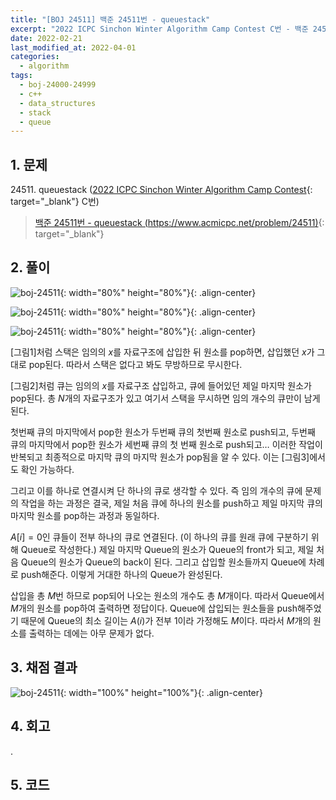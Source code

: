 ```yaml
---
title: "[BOJ 24511] 백준 24511번 - queuestack"
excerpt: "2022 ICPC Sinchon Winter Algorithm Camp Contest C번 - 백준 24511번 queuestack 풀이"
date: 2022-02-21
last_modified_at: 2022-04-01
categories:
  - algorithm
tags:
  - boj-24000-24999
  - c++
  - data_structures
  - stack
  - queue
---
```


## 1. 문제
$24511$. queuestack ([2022 ICPC Sinchon Winter Algorithm Camp Contest](https://burningfalls.github.io/contest/2022-swac-baekjoon-contest/){: target="_blank"} C번)

> [백준 24511번 - queuestack (https://www.acmicpc.net/problem/24511)](https://www.acmicpc.net/problem/24511){: target="_blank"}

## 2. 풀이

![boj-24511](https://user-images.githubusercontent.com/30232837/161195524-e7d064fc-a3db-4858-b1fc-1ca61a1d9ca4.png "boj-24511"){: width="80%" height="80%"}{: .align-center}

![boj-24511](https://user-images.githubusercontent.com/30232837/161195592-d33b5e7d-4cd6-4120-a380-ae154beadd8b.png "boj-24511"){: width="80%" height="80%"}{: .align-center}

![boj-24511](https://user-images.githubusercontent.com/30232837/161195616-62c0ad6b-1d96-46e8-8990-9e977cb4d228.png "boj-24511"){: width="80%" height="80%"}{: .align-center}

[그림1]처럼 스택은 임의의 $x$를 자료구조에 삽입한 뒤 원소를 pop하면, 삽입했던 $x$가 그대로 pop된다. 따라서 스택은 없다고 봐도 무방하므로 무시한다. 

[그림2]처럼 큐는 임의의 $x$를 자료구조 삽입하고, 큐에 들어있던 제일 마지막 원소가 pop된다. 총 $N$개의 자료구조가 있고 여기서 스택을 무시하면 임의 개수의 큐만이 남게 된다. 

첫번째 큐의 마지막에서 pop한 원소가 두번째 큐의 첫번째 원소로 push되고, 두번째 큐의 마지막에서 pop한 원소가 세번째 큐의 첫 번째 원소로 push되고… 이러한 작업이 반복되고 최종적으로 마지막 큐의 마지막 원소가 pop됨을 알 수 있다. 이는 [그림3]에서도 확인 가능하다. 

그리고 이를 하나로 연결시켜 단 하나의 큐로 생각할 수 있다. 즉 임의 개수의 큐에 문제의 작업을 하는 과정은 결국, 제일 처음 큐에 하나의 원소를 push하고 제일 마지막 큐의 마지막 원소를 pop하는 과정과 동일하다.

$A[i]=0$인 큐들이 전부 하나의 큐로 연결된다. (이 하나의 큐를 원래 큐에 구분하기 위해 Queue로 작성한다.) 제일 마지막 Queue의 원소가 Queue의 front가 되고, 제일 처음 Queue의 원소가 Queue의 back이 된다. 그리고 삽입할 원소들까지 Queue에 차례로 push해준다. 이렇게 거대한 하나의 Queue가 완성된다. 

삽입을 총 $M$번 하므로 pop되어 나오는 원소의 개수도 총 $M$개이다. 따라서 Queue에서 $M$개의 원소를 pop하여 출력하면 정답이다. Queue에 삽입되는 원소들을 push해주었기 때문에 Queue의 최소 길이는 $A(i)$가 전부 $1$이라 가정해도 $M$이다. 따라서 $M$개의 원소를 출력하는 데에는 아무 문제가 없다.

## 3. 채점 결과

![boj-24511](https://user-images.githubusercontent.com/30232837/161195682-f2a035dc-2725-49e2-857e-04935691a71d.png "boj-24511"){: width="100%" height="100%"}{: .align-center}

## 4. 회고

.

## 5. 코드

<script src="https://gist.github.com/BurningFalls/19ab8a7a6a46a6f4d757b6b9e1e02f6c.js"></script>